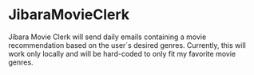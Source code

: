 # JibaraMovieClerk
Jíbara Movie Clerk will send daily emails containing a movie recommendation based on the user´s desired genres. Currently, this will work only locally and will be hard-coded to only fit my favorite movie genres.
